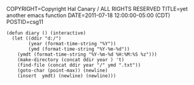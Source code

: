 COPYRIGHT=Copyright Hal Canary / ALL RIGHTS RESERVED
TITLE=yet another emacs function
DATE=2011-07-18 12:00:00-05:00 (CDT)
POSTID=csg11

    (defun diary () (interactive)
      (let ((ddir "d:/")
            (year (format-time-string "%Y"))
            (ymd (format-time-string "%Y-%m-%d"))
        (ymdt (format-time-string "%Y-%m-%d %H:%M:%S %z")))
        (make-directory (concat ddir year ) 't)
        (find-file (concat ddir year "/" ymd ".txt"))
        (goto-char (point-max)) (newline)
        (insert  ymdt) (newline) (newline)))
